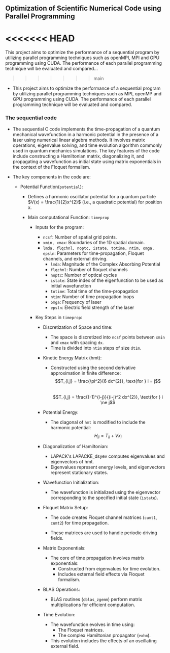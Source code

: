 ## Optimization of Scientific Numerical Code using Parallel Programming
<<<<<<< HEAD
=======
This project aims to optimize the performance of a sequential program by utilizing parallel programming techniques such as openMPI, MPI and GPU programming using CUDA. The performance of each parallel programming technique will be evaluated and compared...
>>>>>>> main

- This project aims to optimize the performance of a sequential program by utilizing parallel programming techniques such as MPI, openMP and GPU programming using CUDA. The performance of each parallel programming technique will be evaluated and compared.

### The sequential code
- The sequential C code implements the time-propagation of a quantum mechanical wavefunction in a harmonic potential in the presence of a laser using numerical linear algebra methods. It involves matrix operations, eigenvalue solving, and time evolution algorithm commonly used in quantum mechanics simulations. The key features of the code include constructing a Hamiltonian matrix, diagonalizing it, and propagating a wavefunction as initial state using matrix exponentials in the context of the Floquet formalism.

- The key components in the code are:
  - Potential Function(`potential`):
    - Defines a harmonic oscillator potential for a quantum particle $V(x) = \frac{1}{2}x^{2}$ (i.e., a quadratic potential) for position x.

    - Main computational Function: `timeprop`
      - Inputs for the program:
        - `ncsf`: Number of spatial grid points.
        - `xmin, xmax`: Boundaries of the 1D spatial domain.
        - `lmda, flqchnl, noptc, istate, totime, ntim, omga, epsln`: Parameters for time-propagation, Floquet channels, and external driving.
          - `lmda`: Magnitude of the Complex Absorbing Potential
          - `flqchnl`: Number of floquet channels
          - `noptc`: Number of optical cycles
          - `istate`: State index of the eigenfunction to be used as initial wavefunction
          - `totime`: Total time of the time-propagation
          - `ntim`: Number of time propagation loops
          - `omga`: Frequency of laser
          - `epsln`: Electric field strength of the laser 

      - Key Steps in `timeprop`:
        - Discretization of Space and time: 
          - The space is discretized into `ncsf` points between `xmin` and `xmax` with spacing `dx`.
          - Time is divided into `ntim` steps of size `dtim`.
        - Kinetic Energy Matrix (hmt):
          - Constructed using the second derivative approximation in finite difference:
            $$T_{i,j} = \frac{\pi^2}{6 dx^{2}}, \text{for } i = j$$<br> 
            $$T_{i,j} = \frac{(-1)^{i-j}}{(i-j)^2 dx^{2}}, \text{for } i \ne j$$ 
        - Potential Energy: 
          - The diagonal of `hmt` is modified to include the harmonic potential:
            $$H_{ii} = T_{ii} + V{x_i}$$
        
        - Diagonalization of Hamiltonian:
          - LAPACK's LAPACKE_dsyev computes eigenvalues and eigenvectors of hmt.
          - Eigenvalues represent energy levels, and eigenvectors represent stationary states.

        - Wavefunction Initialization:
          - The wavefunction is initialized using the eigenvector corresponding to the specified initial state (`istate`).

        - Floquet Matrix Setup:
          - The code creates Floquet channel matrices (`cumt1`, `cumt2`) for time propagation.

          - These matrices are used to handle periodic driving fields.

        - Matrix Exponentials:
          - The core of time propagation involves matrix exponentials:
            - Constructed from eigenvalues for time evolution.
            - Includes external field effects via Floquet formalism.
        
        - BLAS Operations:
          - BLAS routines (`cblas_zgemm`) perform matrix multiplications for efficient computation.

        - Time Evolution:
          - The wavefunction evolves in time using:
            - The Floquet matrices.
            - The complex Hamiltonian propagator (`exhm`).
          - This evolution includes the effects of an oscillating external field.